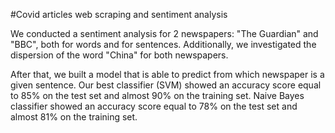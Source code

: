 #Covid articles web scraping and sentiment analysis 

We conducted a sentiment analysis for 2 newspapers: "The Guardian" and "BBC", both for words and for sentences. 
Additionally, we investigated the dispersion of the word "China" for both newspapers.

After that, we built a model that is able to predict from which newspaper is a given sentence. 
Our best classifier (SVM) showed an accuracy score equal to 85% on the test set and almost 90% on the training set. 
Naive Bayes classifier showed an accuracy score equal to 78% on the test set and almost 81% on the training set.

